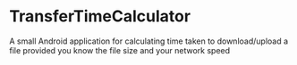 # TransferTimeCalculator
A small Android application for calculating time taken to download/upload a file provided you know the file size and your network speed
